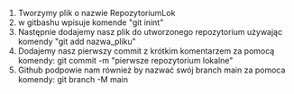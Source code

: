 1. Tworzymy plik o nazwie RepozytoriumLok
2. w gitbashu wpisuje komende "git inint"
3. Następnie dodajemy nasz plik do utworzonego repozytorium używając komendy "git add nazwa_pliku"
4. Dodajemy nasz pierwszy commit z krótkim komentarzem za pomocą komendy: git commit -m "pierwsze repozytorium lokalne"
5. Github podpowie nam również by nazwać swój branch main za pomoca komendy: git branch -M main